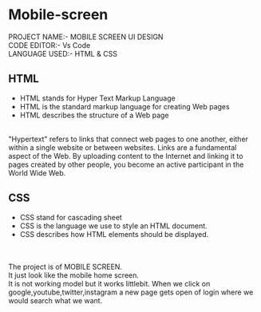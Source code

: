 # Mobile-screen
PROJECT NAME:- MOBILE SCREEN UI DESIGN<br>
CODE EDITOR:- Vs Code<br>
LANGUAGE USED:- HTML & CSS<br>
<h2>HTML</h2>
<ul>
  <li>HTML stands for Hyper Text Markup Language</li>
  <li>HTML is the standard markup language for creating Web pages</li>
  <li>HTML describes the structure of a Web page</li>
</ul>
<br>
"Hypertext" refers to links that connect web pages to one another, either within a single website or between websites. Links are a fundamental aspect of the Web. By uploading content to the Internet and linking it to pages created by other people, you become an active participant in the World Wide Web.
<br>
<h2>CSS</h2>
<UL>
  <li>CSS stand for cascading sheet</li>
  <li>CSS is the language we use to style an HTML document.</li>
  <li>CSS describes how HTML elements should be displayed.</li>
</UL>
<br>
<br>
The project is of MOBILE SCREEN.<br> It just look like the mobile home screen.<br> It is not working model but it works littlebit. When we click on google,youtube,twitter,instagram
a new page gets open of login where we would search what we want.<br><br>


